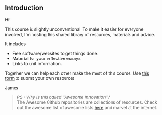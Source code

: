 ## Introduction

Hi!

This course is slightly unconventional. To make it easier for everyone involved, I'm hosting this shared library of resources, materials and advice.

It includes
 * Free software/websites to get things done.
 * Material for your reflective essays.
 * Links to unit information.
 
Together we can help each other make the most of this course. Use [this form](https://goo.gl/forms/t15lqQeymWJSMP612) to submit your own resource! 

James

> *PS : Why is this called "Awesome Innovation"?*<br>
> The Awesome Github repositories are collections of resources. Check out the awesome list of awesome lists [here](https://github.com/sindresorhus/awesome) and marvel at the internet.
